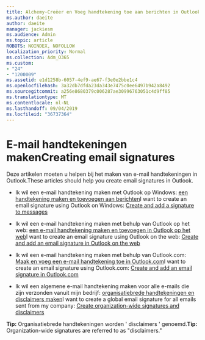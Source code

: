 ```yaml
---
title: Alchemy-Creëer en Voeg handtekening toe aan berichten in Outlook
ms.author: daeite
author: daeite
manager: jackiesm
ms.audience: Admin
ms.topic: article
ROBOTS: NOINDEX, NOFOLLOW
localization_priority: Normal
ms.collection: Adm_O365
ms.custom:
- "24"
- "1200009"
ms.assetid: e1d1258b-6057-4ef9-ae67-f3e0e2bbe1c4
ms.openlocfilehash: 3a32db7dfda23da343e7475c0ee6497b942a8492
ms.sourcegitcommit: a256e8680379c006287ae30996763051c4d9ff85
ms.translationtype: MT
ms.contentlocale: nl-NL
ms.lasthandoff: 09/04/2019
ms.locfileid: "36737364"
---
```

# <a name="creating-email-signatures"></a><span data-ttu-id="ab2a3-102">E-mail handtekeningen maken</span><span class="sxs-lookup"><span data-stu-id="ab2a3-102">Creating email signatures</span></span>

<span data-ttu-id="ab2a3-103">Deze artikelen moeten u helpen bij het maken van e-mail handtekeningen in Outlook.</span><span class="sxs-lookup"><span data-stu-id="ab2a3-103">These articles should help you create email signatures in Outlook.</span></span>
  
- <span data-ttu-id="ab2a3-104">Ik wil een e-mail handtekening maken met Outlook op Windows: [een handtekening maken en toevoegen aan berichten](https://support.office.com/article/8ee5d4f4-68fd-464a-a1c1-0e1c80bb27f2.aspx)</span><span class="sxs-lookup"><span data-stu-id="ab2a3-104">I want to create an email signature using Outlook on Windows: [Create and add a signature to messages](https://support.office.com/article/8ee5d4f4-68fd-464a-a1c1-0e1c80bb27f2.aspx)</span></span>
  
- <span data-ttu-id="ab2a3-105">Ik wil een e-mail handtekening maken met behulp van Outlook op het web: [een e-mail handtekening maken en toevoegen in Outlook op het web](https://support.office.com/article/5ff9dcfd-d3f1-447b-b2e9-39f91b074ea3.aspx)</span><span class="sxs-lookup"><span data-stu-id="ab2a3-105">I want to create an email signature using Outlook on the web: [Create and add an email signature in Outlook on the web](https://support.office.com/article/5ff9dcfd-d3f1-447b-b2e9-39f91b074ea3.aspx)</span></span>

- <span data-ttu-id="ab2a3-106">Ik wil een e-mail handtekening maken met behulp van Outlook.com: [Maak en voeg een e-mail handtekening toe in Outlook.com](https://support.office.com/article/776d9006-abdf-444e-b5b7-a61821dff034.aspx)</span><span class="sxs-lookup"><span data-stu-id="ab2a3-106">I want to create an email signature using Outlook.com: [Create and add an email signature in Outlook.com](https://support.office.com/article/776d9006-abdf-444e-b5b7-a61821dff034.aspx)</span></span>

- <span data-ttu-id="ab2a3-107">Ik wil een algemene e-mail handtekening maken voor alle e-mails die zijn verzonden vanuit mijn bedrijf: [organisatiebrede handtekeningen en disclaimers maken](https://docs.microsoft.com/office365/admin/setup/create-signatures-and-disclaimers)</span><span class="sxs-lookup"><span data-stu-id="ab2a3-107">I want to create a global email signature for all emails sent from my company: [Create organization-wide signatures and disclaimers](https://docs.microsoft.com/office365/admin/setup/create-signatures-and-disclaimers)</span></span>

 <span data-ttu-id="ab2a3-108">**Tip:** Organisatiebrede handtekeningen worden ' disclaimers ' genoemd.</span><span class="sxs-lookup"><span data-stu-id="ab2a3-108">**Tip:** Organization-wide signatures are referred to as "disclaimers."</span></span>
  